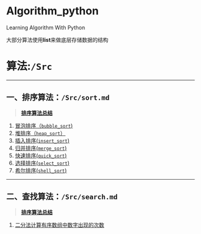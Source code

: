 # Algorithm_python
Learning Algorithm With Python

大部分算法使用**list**来做底层存储数据的结构

# 算法:`/Src`

***
## 一、排序算法：`/Src/sort.md`
 >[**排序算法总结**](https://github.com/xdnh/Algorithm_python/blob/master/Src/sort.md)
 1. [冒泡排序（`bubble_sort`)](https://raw.githubusercontent.com/xdnh/Algorithm_python/master/Src/sort/bubble_sort.py)
 2. [堆排序（`heap_sort`）](https://raw.githubusercontent.com/xdnh/Algorithm_python/master/Src/sort/heap_sort.py)
 3. [插入排序(`insert_sort`)](https://raw.githubusercontent.com/xdnh/Algorithm_python/master/Src/sort/insert_sort.py)
 4. [归并排序(`merge_sort`)](https://raw.githubusercontent.com/xdnh/Algorithm_python/master/Src/sort/merge_sort.py)
 5. [快速排序(`quick_sort`)](https://raw.githubusercontent.com/xdnh/Algorithm_python/master/Src/sort/quick_sort.py)
 6. [选择排序(`select_sort`)](https://github.com/xdnh/Algorithm_python/blob/master/Src/sort/select_sort.py)
 7. [希尔排序(`shell_sort`)](https://raw.githubusercontent.com/xdnh/Algorithm_python/master/Src/sort/shell_sort.py)
***
## 二、查找算法：`/Src/search.md`
 >[**排序算法总结**](https://github.com/xdnh/Algorithm_python/blob/master/Src/search.md)
 1. [二分法计算有序数组中数字出现的次数](https://github.com/xdnh/Algorithm_python/blob/master/Src/search.md)

